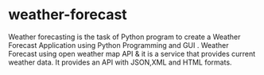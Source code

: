 # weather-forecast
Weather forecasting is the task of Python program to create a Weather Forecast Application using Python Programming and GUI . Weather Forecast using open weather map API & it is a service that provides current weather data. It provides an API with JSON,XML and HTML formats.
